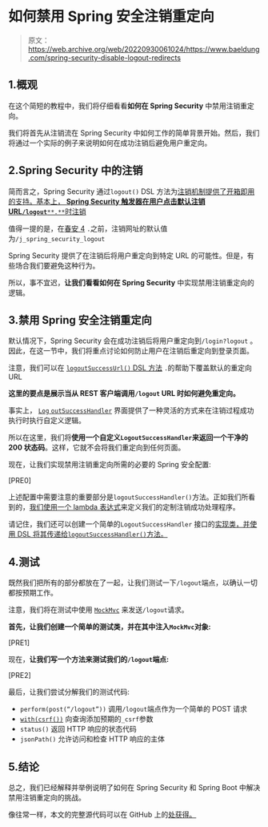 # 如何禁用 Spring 安全注销重定向

> 原文：<https://web.archive.org/web/20220930061024/https://www.baeldung.com/spring-security-disable-logout-redirects>

## 1.概观

在这个简短的教程中，我们将仔细看看**如何在 Spring Security** 中禁用注销重定向。

我们将首先从注销流在 Spring Security 中如何工作的简单背景开始。然后，我们将通过一个实际的例子来说明如何在成功注销后避免用户重定向。

## 2.Spring Security 中的注销

简而言之，Spring Security 通过`logout()` DSL 方法为[注销机制提供了开箱即用的支持。基本上， **Spring Security 触发器在用户点击默认注销 URL`/logout`**`**.**`时注销](/web/20220706105134/https://www.baeldung.com/spring-security-logout#config)

值得一提的是，在[春安 4](https://web.archive.org/web/20220706105134/https://docs.spring.io/spring-security/site/migrate/current/3-to-4/html5/migrate-3-to-4-xml.html#m3to4-xmlnamespace-logout) `.`之前，注销网址的默认值为`/j_spring_security_logout`

Spring Security 提供了在注销后将用户重定向到特定 URL 的可能性。但是，有些场合我们要避免这种行为。

所以，事不宜迟，**让我们看看如何在 Spring Security** 中实现禁用注销重定向的逻辑。

## 3.禁用 Spring 安全注销重定向

默认情况下，Spring Security 会在成功注销后将用户重定向到`/login?logout` 。因此，在这一节中，我们将重点讨论如何防止用户在注销后重定向到登录页面。

注意，我们可以在 [`logoutSuccessUrl()` DSL 方法](/web/20220706105134/https://www.baeldung.com/spring-security-logout#1-logoutsuccessurl) `.`的帮助下覆盖默认的重定向 URL

**这里的要点是展示当从 REST 客户端调用`/logout` URL 时如何避免重定向。**

事实上， [`Log` `outSuccessHandler`](/web/20220706105134/https://www.baeldung.com/spring-security-logout#4-logoutsuccesshandler) 界面提供了一种灵活的方式来在注销过程成功执行时执行自定义逻辑。

所以在这里，我们将**使用一个自定义`LogoutSuccessHandler`来返回一个干净的 200 状态码**。这样，它就不会将我们重定向到任何页面。

现在，让我们实现禁用注销重定向所需的必要的 Spring 安全配置:

[PRE0]

上述配置中需要注意的重要部分是`logoutSuccessHandler()`方法。正如我们所看到的，[我们使用一个 lambda 表达式](/web/20220706105134/https://www.baeldung.com/java-8-lambda-expressions-tips)来定义我们的定制注销成功处理程序。

请记住，我们还可以创建一个简单的`LogoutSuccessHandler` 接口的[实现类，并使用 DSL 将其传递给`logoutSuccessHandler()`方法。](/web/20220706105134/https://www.baeldung.com/spring-security-track-logged-in-users#2-implementing-logoutsuccesshandler)

## 4.测试

既然我们把所有的部分都放在了一起，让我们测试一下`/logout`端点，以确认一切都按预期工作。

注意，我们将在测试中使用 [`MockMvc`](/web/20220706105134/https://www.baeldung.com/spring-security-integration-tests#testing-controllers-with-webmvctest) 来发送`/logout`请求。

**首先，让我们创建一个简单的测试类，并在其中注入`MockMvc`对象:**

[PRE1]

现在，**让我们写一个方法来测试我们的`/logout`端点:**

[PRE2]

最后，让我们尝试分解我们的测试代码:

*   `perform(post(“/logout”))` 调用`/logout`端点作为一个简单的 POST 请求
*   [`with(csrf())`](/web/20220706105134/https://www.baeldung.com/spring-security-csrf#enabled) 向查询添加预期的`_csrf`参数
*   `status()` 返回 HTTP 响应的状态代码
*   `jsonPath()` 允许访问和检查 HTTP 响应的主体

## 5.结论

总之，我们已经解释并举例说明了如何在 Spring Security 和 Spring Boot 中解决禁用注销重定向的挑战。

像往常一样，本文的完整源代码可以在 GitHub 上的[处获得。](https://web.archive.org/web/20220706105134/https://github.com/eugenp/tutorials/tree/master/spring-security-modules/spring-5-security)